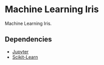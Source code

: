 # Machine Learning Iris  
Machine Learning Iris.  


## Dependencies
- [Jupyter](https://jupyter.org/)
- [Scikit-Learn](https://pypi.org/project/scikit-learn)